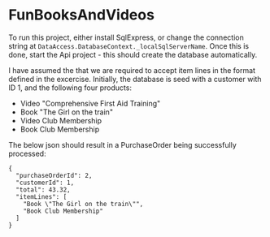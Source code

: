 # FunBooksAndVideos

To run this project, either install SqlExpress, or change the connection string at `DataAccess.DatabaseContext._localSqlServerName`. Once this is done, start the Api project - this should create the database automatically.

I have assumed the that we are required to accept item lines in the format defined in the excercise. Initially, the database is seed with a customer with ID 1, and the following four products:
- Video "Comprehensive First Aid Training"
- Book "The Girl on the train"
- Video Club Membership
- Book Club Membership

The below json should result in a PurchaseOrder being successfully processed:
```
{
  "purchaseOrderId": 2,
  "customerId": 1,
  "total": 43.32,
  "itemLines": [
    "Book \"The Girl on the train\"",
    "Book Club Membership"
  ]
}
```

